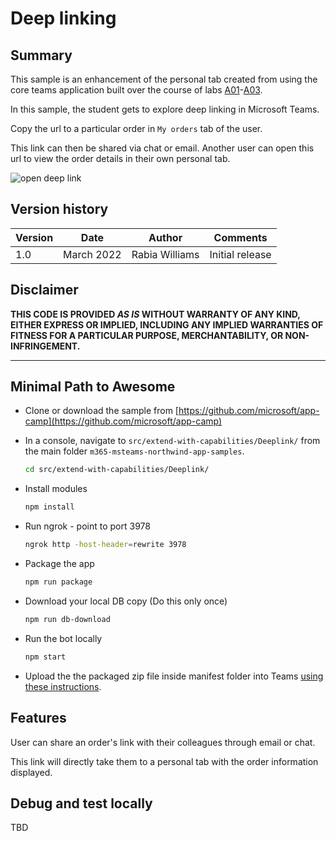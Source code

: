 # Deep linking

## Summary

This sample is an enhancement of the personal tab created from using the core teams application built over the course of labs [A01](/app-camp/../lab-instructions/lab-instructions/aad/A01-begin-app.md)-[A03](/app-camp/../lab-instructions/aad/A03-after-apply-styling.md).

In this sample, the student gets to explore deep linking in Microsoft Teams.

Copy the url to a particular order in `My orders` tab of the user. 

This link can then be shared via chat or email.
Another user can open this url to view the order details in their own personal tab.

![open deep link](/app-camp/../assets/screenshots/deeplink-working.gif)

## Version history

Version|Date|Author|Comments
-------|----|----|--------
1.0|March 2022|Rabia Williams|Initial release

## Disclaimer

**THIS CODE IS PROVIDED *AS IS* WITHOUT WARRANTY OF ANY KIND, EITHER EXPRESS OR IMPLIED, INCLUDING ANY IMPLIED WARRANTIES OF FITNESS FOR A PARTICULAR PURPOSE, MERCHANTABILITY, OR NON-INFRINGEMENT.**

---

## Minimal Path to Awesome

- Clone or download the sample from [https://github.com/microsoft/app-camp](https://github.com/microsoft/app-camp)

- In a console, navigate to `src/extend-with-capabilities/Deeplink/` from the main folder `m365-msteams-northwind-app-samples`.

    ```bash
    cd src/extend-with-capabilities/Deeplink/
    ```

- Install modules

    ```bash
    npm install
    ```

- Run ngrok - point to port 3978

    ```bash
    ngrok http -host-header=rewrite 3978
    ```

- Package the app

    ```bash
    npm run package
    ```
- Download your local DB copy (Do this only once)

    ```bash
    npm run db-download
    ```

- Run the bot locally
    ```bash
    npm start
    ```

- Upload the the packaged zip file inside manifest folder into Teams [using these instructions](https://docs.microsoft.com/en-us/microsoftteams/platform/concepts/deploy-and-publish/apps-upload).

## Features

User can share an order's link with their colleagues through email or chat. 

This link will directly take them to a personal tab with the order information displayed.


## Debug and test locally

TBD